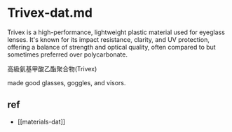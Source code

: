 
# Trivex-dat.md

Trivex is a high-performance, lightweight plastic material used for eyeglass lenses. It's known for its impact resistance, clarity, and UV protection, offering a balance of strength and optical quality, often compared to but sometimes preferred over polycarbonate. 

高級氨基甲酸乙酯聚合物(Trivex) 

made good glasses, goggles, and visors.

## ref 

- [[materials-dat]]